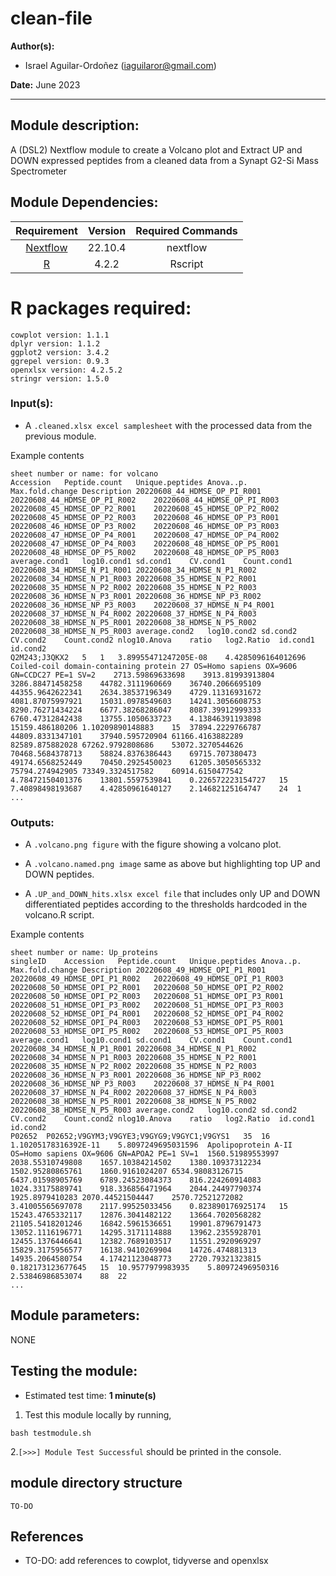 # clean-file
**Author(s):**

* Israel Aguilar-Ordoñez (iaguilaror@gmail.com)

**Date:** June 2023  

---

## Module description:  

A (DSL2) Nextflow module to create a Volcano plot and Extract UP and DOWN expressed peptides from a cleaned data from a Synapt G2-Si Mass Spectrometer

## Module Dependencies:
| Requirement | Version  | Required Commands |
|:---------:|:--------:|:-------------------:|
| [Nextflow](https://www.nextflow.io/docs/latest/getstarted.html) | 22.10.4 | nextflow |
| [R](https://www.r-project.org/) | 4.2.2 | Rscript |

# R packages required:

```
cowplot version: 1.1.1
dplyr version: 1.1.2
ggplot2 version: 3.4.2
ggrepel version: 0.9.3
openxlsx version: 4.2.5.2
stringr version: 1.5.0
```

### Input(s):

* A `.cleaned.xlsx excel samplesheet` with the processed data from the previous module.  

Example contents  
```
sheet number or name: for volcano
Accession	Peptide.count	Unique.peptides	Anova..p.	Max.fold.change	Description	20220608_44_HDMSE_OP_PI_R001	20220608_44_HDMSE_OP_PI_R002	20220608_44_HDMSE_OP_PI_R003	20220608_45_HDMSE_OP_P2_R001	20220608_45_HDMSE_OP_P2_R002	20220608_45_HDMSE_OP_P2_R003	20220608_46_HDMSE_OP_P3_R001	20220608_46_HDMSE_OP_P3_R002	20220608_46_HDMSE_OP_P3_R003	20220608_47_HDMSE_OP_P4_R001	20220608_47_HDMSE_OP_P4_R002	20220608_47_HDMSE_OP_P4_R003	20220608_48_HDMSE_OP_P5_R001	20220608_48_HDMSE_OP_P5_R002	20220608_48_HDMSE_OP_P5_R003	average.cond1	log10.cond1	sd.cond1	CV.cond1	Count.cond1	20220608_34_HDMSE_N_P1_R001	20220608_34_HDMSE_N_P1_R002	20220608_34_HDMSE_N_P1_R003	20220608_35_HDMSE_N_P2_R001	20220608_35_HDMSE_N_P2_R002	20220608_35_HDMSE_N_P2_R003	20220608_36_HDMSE_N_P3_R001	20220608_36_HDMSE_NP_P3_R002	20220608_36_HDMSE_NP_P3_R003	20220608_37_HDMSE_N_P4_R001	20220608_37_HDMSE_N_P4_R002	20220608_37_HDMSE_N_P4_R003	20220608_38_HDMSE_N_P5_R001	20220608_38_HDMSE_N_P5_R002	20220608_38_HDMSE_N_P5_R003	average.cond2	log10.cond2	sd.cond2	CV.cond2	Count.cond2	nlog10.Anova	ratio	log2.Ratio	id.cond1	id.cond2
Q2M243;J3QKX2	5	1	3.89955471247205E-08	4.4285096164012696	Coiled-coil domain-containing protein 27 OS=Homo sapiens OX=9606 GN=CCDC27 PE=1 SV=2	2713.59869633698	3913.81993913804	3286.88471458258	44782.3111960669	36740.2066695109	44355.9642622341	2634.38537196349	4729.11316931672	4081.87075997921	15031.0978549603	14241.3056608753	8290.76271434224	6677.38268286047	8087.39912999333	6760.47312842438	13755.1050633723	4.13846391193898	15159.486180206	1.10209890148883	15	37894.2229766787	44809.8331347101	37940.595720904	61166.4163882289	82589.875882028	67262.9792808686	53072.3270544626	70468.5684378713	58824.8376386443	69715.707380473	49174.6568252449	70450.2925450023	61205.3050565332	75794.274942905	73349.3324517582	60914.6150477542	4.78472150401376	13801.5597539841	0.226572223154727	15	7.40898498193687	4.42850961640127	2.14682125164747	24	1
...
```

### Outputs:

* A `.volcano.png figure` with the figure showing a volcano plot.  

* A `.volcano.named.png image` same as above but highlighting top UP and DOWN peptides.  

* A `.UP_and_DOWN_hits.xlsx excel file` that includes only UP and DOWN differentiated peptides according to the thresholds hardcoded in the volcano.R script.  

Example contents  
```
sheet number or name: Up_proteins
singleID	Accession	Peptide.count	Unique.peptides	Anova..p.	Max.fold.change	Description	20220608_49_HDMSE_OPI_P1_R001	20220608_49_HDMSE_OPI_P1_R002	20220608_49_HDMSE_OPI_P1_R003	20220608_50_HDMSE_OPI_P2_R001	20220608_50_HDMSE_OPI_P2_R002	20220608_50_HDMSE_OPI_P2_R003	20220608_51_HDMSE_OPI_P3_R001	20220608_51_HDMSE_OPI_P3_R002	20220608_51_HDMSE_OPI_P3_R003	20220608_52_HDMSE_OPI_P4_R001	20220608_52_HDMSE_OPI_P4_R002	20220608_52_HDMSE_OPI_P4_R003	20220608_53_HDMSE_OPI_P5_R001	20220608_53_HDMSE_OPI_P5_R002	20220608_53_HDMSE_OPI_P5_R003	average.cond1	log10.cond1	sd.cond1	CV.cond1	Count.cond1	20220608_34_HDMSE_N_P1_R001	20220608_34_HDMSE_N_P1_R002	20220608_34_HDMSE_N_P1_R003	20220608_35_HDMSE_N_P2_R001	20220608_35_HDMSE_N_P2_R002	20220608_35_HDMSE_N_P2_R003	20220608_36_HDMSE_N_P3_R001	20220608_36_HDMSE_NP_P3_R002	20220608_36_HDMSE_NP_P3_R003	20220608_37_HDMSE_N_P4_R001	20220608_37_HDMSE_N_P4_R002	20220608_37_HDMSE_N_P4_R003	20220608_38_HDMSE_N_P5_R001	20220608_38_HDMSE_N_P5_R002	20220608_38_HDMSE_N_P5_R003	average.cond2	log10.cond2	sd.cond2	CV.cond2	Count.cond2	nlog10.Anova	ratio	log2.Ratio	id.cond1	id.cond2
P02652	P02652;V9GYM3;V9GYE3;V9GYG9;V9GYC1;V9GYS1	35	16	1.10205178316392E-11	5.8097249695031596	Apolipoprotein A-II OS=Homo sapiens OX=9606 GN=APOA2 PE=1 SV=1	1560.51989553997	2038.55310749808	1657.10384214502	1380.10937312234	1502.95280865761	1860.9161024207	6534.98083126715	6437.01598905769	6789.24523084373	816.224260914083	1024.33175889741	918.336856471964	2044.24497790374	1925.8979410283	2070.44521504447	2570.72521272082	3.41005565697078	2117.99525033456	0.823890176925174	15	15243.4765332117	12876.3041482122	13664.7020568282	21105.5418201246	16842.5961536651	19901.8796791473	13052.1116196771	14295.3171114888	13962.2355928701	12455.1376446641	12382.7689103517	11551.2920969297	15829.3175956577	16138.9410269904	14726.474881313	14935.2064580754	4.17421123048773	2720.79321323815	0.182173123677645	15	10.9577979983935	5.80972496950316	2.53846986853074	88	22
...
```

## Module parameters:

NONE  

## Testing the module:

* Estimated test time:  **1 minute(s)**  

1. Test this module locally by running,
```
bash testmodule.sh
```

2.`[>>>] Module Test Successful` should be printed in the console.  

## module directory structure

````
TO-DO
````
## References
* TO-DO: add references to cowplot, tidyverse and openxlsx
